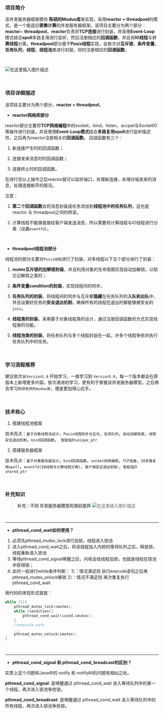 

### 项目简介
该并发服务器框架模仿 **陈硕的Muduo库**来实现，采用**reactor + threadpool**的模式，是一个能适应**密集计算**的并发服务器框架。该项目主要分为两个部分：**reactor**+ **threadpool**。**reactor**负责将**TCP连接**进行封装，并采用**Event-Loop**模式结合**epoll**多路复用进行监听，然后注册相应的**回调函数**，并且将**IO线程**与**计算线程**分离。**threadpool**部分基于**Posix线程**实现，会依次对**互斥锁**，**条件变量**，**任务队列**，**线程**，**线程池**类进行封装，同时注册相应的**回调函数**。

<br>

![在这里插入图片描述](https://img-blog.csdnimg.cn/20200714210409248.png?x-oss-process=image/watermark,type_ZmFuZ3poZW5naGVpdGk,shadow_10,text_aHR0cHM6Ly9ibG9nLmNzZG4ubmV0L1dvcnRoeV9XYW5n,size_16,color_FFFFFF,t_70)

<br>

### 项目详细描述

该项目主要分为两个部分，**reactor + threadpool**。

* **reactor网络库部分**

reactor部分主要将**TCP网络编程**中的socket，bind，listen，accpet与SocketIO等操作进行封装，并且使用**Event-Loop模式**结合**多路复用epoll**进行监听描述符，之后再为reactor注册相关的**回调函数**。
回调函数有三个：
1. 新连接产生时的回调函数；

2. 连接发来消息时的回调函数；

3. 连接终止时的回调函数。

在进行完以上操作之后reactor就可以监听端口，处理新连接，处理对端发来的消息，处理连接断开的情况。

注意：

1. **第二个回调函数**会将消息封装成任务添加到**线程池中的任务队列**，这也是reactor 与 threadpool之间的桥梁。

2. 计算线程不能够直接给客户端发送消息，所以需要将计算线程与IO线程进行分离（设置`eventfd`）。

<br>


* **threadpool线程池部分**

线程池的部分主要对`Posix线程`进行了封装，对多线程以下五个部分进行了封装：
1.  **mutex互斥锁的加解锁封装**，并且利用对象的生命周期实现自动加解锁，以防忘记解锁之类的；

2. **条件变量condition的封装**，实现线程间的同步。

3. **任务队列的封装**，将线程间的同步与互斥都**隐藏**在任务队列的**入队和出队**中，并且设置好任务的**安全退出机制**，确保所有的线程在退出时都能够被安全的`join`。

4. **线程类的封装**，采用基于对象线程类的设计，通过注册回调函数的方式实现线程类的功能。

5. **线程池类的封装**，将任务队列与多个线程封装在一起，许多个线程争抢并执行任务队列中的任务。


<br>


### 学习流程推荐

建议依次从`Version1.0` 开始学习，一直学习到 `Version5.0`，每一个版本都会在原版本上新增更多内容。依次递进的学习，更有利于掌握该并发服务器模型。之后再去学习`陈硕老师的muduo库`，便是更加得心应手。

<br> 

### 技术核心
1. 搭建线程池框架

技术亮点：`基于对象线程池设计`，`Posix线程同步与互斥`，`任务队列`，`自动加解锁类`，`线程安全退出机制`，`bind回调函数`，` 智能指针unique_ptr`

2. 搭建服务器框架

技术亮点：`基于对象服务器设计`，`bind回调函数`，`socket网络编程`，`TCP连接`，`IO多路复用epoll`，`eventfd(IO线程与计算线程分离)`，`客户端安全退出机制` ，`智能指针shared_ptr`

<br>

### 补充知识

>**补充：不同 并发服务器模型的类别差异**
![在这里插入图片描述](https://img-blog.csdnimg.cn/20200719203240652.png?x-oss-process=image/watermark,type_ZmFuZ3poZW5naGVpdGk,shadow_10,text_aHR0cHM6Ly9ibG9nLmNzZG4ubmV0L1dvcnRoeV9XYW5n,size_16,color_FFFFFF,t_70)


<br>

-------------------------
* **pthread_cond_wait如何使用？**

1. 必须先pthread_mutex_lock进行加锁，线程进入锁池
2. 进入pthread_cond_wait之后，将该线程加入内核的等待队列之后，释放锁，线程重新进入锁池
3. 等待pthread_cond_signal唤醒之后，内核会给线程加锁，也就是线程在锁池中获得锁；
4. 此时一般进行while条件判断：
1）：情况满足则 执行execute语句之后再pthread_mutex_unlock解锁
2）：情况不满足则 再次重复执行pthread_cond_wait

用代码的体现形式就是：

```cpp
while (1){
    pthread_mutex_lock(&mutex);
    while (condition){
        pthread_cond_wait(&cond,&mutex);
    }
    //execute work
    ...
    pthread_mutex_unlock(&mutex);
}

```


<br>

---------------------
* **pthread_cond_signal 和 pthread_cond_broadcast的区别？**

实质上这个问题和Java中的 notify 和 notifyAll的问题有相似之处。

**pthread_cond_signal**: 是唤醒通过 pthread_cond_wait 进入等待队列中的某一个线程，再次进入锁池争抢锁。

**pthread_cond_broadcast**: 是唤醒通过 pthread_cond_wait 进入等待队列中的所有线程，再次进入锁池争抢锁。

<br>

